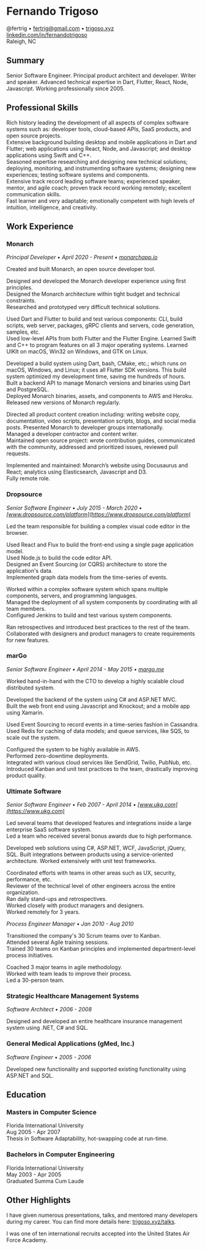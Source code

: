 # Fernando Trigoso
@fertrig • fertrig@gmail.com  • [trigoso.xyz](https://trigoso.xyz)   
[linkedin.com/in/fernandotrigoso](https://www.linkedin.com/in/fernandotrigoso/)     
Raleigh, NC   

## Summary
Senior Software Engineer. Principal product architect and developer. Writer and speaker.  Advanced technical expertise in Dart, Flutter, React, Node, Javascript. Working professionally since 2005.

## Professional Skills
Rich history leading the development of all aspects of complex software systems such as: developer tools, cloud-based APIs, SaaS products, and open source projects.  
Extensive background building desktop and mobile applications in Dart and Flutter; web applications using React, Node, and Javascript; and desktop applications using Swift and C++.  
Seasoned expertise researching and designing new technical solutions; deploying, monitoring, and instrumenting software systems; designing new experiences; testing software systems and components.  
Extensive track record leading software teams; experienced speaker, mentor, and agile coach; proven track record working remotely; excellent communication skills.  
Fast learner and very adaptable; emotionally competent with high levels of intuition, intelligence, and creativity.  

## Work Experience
### Monarch
_Principal Developer • April 2020 - Present • [monarchapp.io](https://monarchapp.io)_

Created and built Monarch, an open source developer tool.  

Designed and developed the Monarch developer experience using first principles.    
Designed the Monarch architecture within tight budget and technical constraints.  
Researched and prototyped very difficult technical solutions.  

Used Dart and Flutter to build and test various components: CLI, build scripts, web server, packages, gRPC clients and servers, code generation, samples, etc.   
Used low-level APIs from both Flutter and the Flutter Engine.
Learned Swift and C++ to program features on all 3 major operating systems. Learned UIKIt on macOS, Win32 on Windows, and GTK on Linux.    

Developed a build system using Dart, bash, CMake, etc.; which runs on macOS, Windows, and Linux; it uses all Flutter SDK versions. This build system optimized my development time, saving me hundreds of hours.  
Built a backend API to manage Monarch versions and binaries using Dart and PostgreSQL.   
Deployed Monarch binaries, assets, and components to AWS and Heroku.  
Released new versions of Monarch regularly.  

Directed all product content creation including: writing website copy, documentation, video scripts, presentation scripts, blogs, and social media posts.
Presented Monarch to developer groups internationally.  
Managed a developer contractor and content writer.  
Maintained open source project: wrote contribution guides, communicated with the community, addressed and prioritized issues, reviewed pull requests.  

Implemented and maintained: Monarch’s website using Docusaurus and React; analytics using Elasticsearch, Javascript and D3.  
Fully remote role.

### Dropsource
_Senior Software Engineer • July 2015 - March 2020 • [www.dropsource.com/platform](https://www.dropsource.com/platform)_

Led the team responsible for building a complex visual code editor in the browser.  

Used React and Flux to build the front-end using a single page application model.  
Used Node.js to build the code editor API.   
Designed an Event Sourcing (or CQRS) architecture to store the application's data.  
Implemented graph data models from the time-series of events.  

Worked within a complex software system which spans multiple components, servers, and programming languages.  
Managed the deployment of all system components by coordinating with all team members.  
Configured Jenkins to build and test various system components.  

Ran retrospectives and introduced best practices to the rest of the team.  
Collaborated with designers and product managers to create requirements for new features.  

### marGo
_Senior Software Engineer • April 2014 - May 2015 • [margo.me](https://margo.me)_

Worked hand-in-hand with the CTO to develop a highly scalable cloud distributed system.  

Developed the backend of the system using C# and ASP.NET MVC.   
Built the web front end using Javascript and Knockout; and a mobile app using Xamarin.  

Used Event Sourcing to record events in a time-series fashion in Cassandra.   
Used Redis for caching of data models; and queue services, like SQS, to scale out the system.   

Configured the system to be highly available in AWS.  
Performed zero-downtime deployments.  
Integrated with various cloud services like SendGrid, Twilio, PubNub, etc.  
Introduced Kanban and unit test practices to the team, drastically improving product quality.   

### Ultimate Software
_Senior Software Engineer • Feb 2007 - April 2014 • [www.ukg.com](https://www.ukg.com)_

Led several teams that developed features and integrations inside a large enterprise SaaS software system.  
Led a team who received several bonus awards due to high performance.  

Developed web solutions using C#, ASP.NET, WCF, JavaScript, jQuery, SQL.
Built integrations between products using a service-oriented architecture.
Worked extensively with unit test frameworks.

Coordinated efforts with teams in other areas such as UX, security, performance, etc.  
Reviewer of the technical level of other engineers across the entire organization.  
Ran daily stand-ups and retrospectives.  
Worked closely with product managers and designers.  
Worked remotely for 3 years.

_Process Engineer Manager • Jan 2010 - Aug 2010_

Transitioned the company's 30 Scrum teams over to Kanban.  
Attended several Agile training sessions.   
Trained 30 teams on Kanban principles and implemented department-level process initiatives.  

Coached 3 major teams in agile methodology.   
Worked with team leads to improve their process.  
Led a 30-person team.  

### Strategic Healthcare Management Systems 
_Software Architect_ • _2006 - 2008_

Designed and developed an entire healthcare insurance management system using .NET, C# and SQL.

### General Medical Applications (gMed, Inc.) 
*Software Engineer* • *2005 - 2006*

Developed new functionality and supported existing functionality using ASP.NET and SQL.

## Education
### Masters in Computer Science 
Florida International University  
Aug 2005 - Apr 2007  
Thesis in Software Adaptability, hot-swapping code at run-time.  

### Bachelors in Computer Engineering 
Florida International University  
May 2003 - Apr 2005  
Graduated Summa Cum Laude  

## Other Highlights
I have given numerous presentations, talks, and mentored many developers during my career. You can find more details here: [trigoso.xyz/talks](https://trigoso.xyz/talks/). 

I was one of ten international recruits accepted into the United States Air Force Academy.  